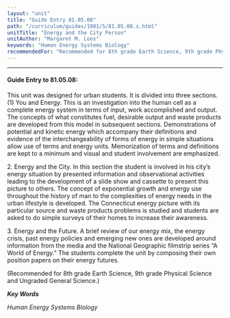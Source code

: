 ```yaml
---
layout: "unit"
title: "Guide Entry 81.05.08"
path: "/curriculum/guides/1981/5/81.05.08.x.html"
unitTitle: "Energy and the City Person"
unitAuthor: "Margaret M. Loos"
keywords: "Human Energy Systems Biology"
recommendedFor: "Recommended for 8th grade Earth Science, 9th grade Physical Science and Ungraded General Science."
---
```

<body>
<hr/>
 <h4>
  Guide Entry to 81.05.08:
 </h4>
 This unit was designed for urban students.  It is divided into three sections.  (1) You and Energy.  This is an investigation into the human cell as a complete energy system in terms of input, work accomplished and output.  The concepts of what constitutes fuel, desirable output and waste products are developed from this model in subsequent sections.  Demonstrations of potential and kinetic energy which accompany their definitions and evidence of the interchangeability of forms of energy in simple situations allow use of terms and energy units.  Memorization of terms and definitions are kept to a minimum and visual and student involvement are emphasized.
 <p>
  2.  Energy and the City.  In this section the student is involved in his city’s energy situation by presented information and observational activities leading to the development of a slide show and cassette to present this picture to others.  The concept of exponential growth and energy use throughout the history of man to the complexities of energy needs in the urban lifestyle is developed.  The Connecticut energy picture with its particular source and waste products problems is studied and students are asked to do simple surveys of their homes to increase their awareness.
 </p>
 <p>
  3.  Energy and the Future.  A brief review of our energy mix, the energy crisis, past energy policies and emerging new ones are developed around information from the media and the National Geographic filmstrip series “A World of Energy.”  The students complete the unit by composing their own position papers on their energy futures.
 </p>
 <p>
  (Recommended for 8th grade Earth Science, 9th grade Physical Science and Ungraded General Science.)
 </p>
<p>
  <b>
   <i>
    Key Words
   </i>
  </b>
  <br/>
 </p>
 <p>
  <i>
   Human Energy Systems Biology
  </i>
 </p>

</body>